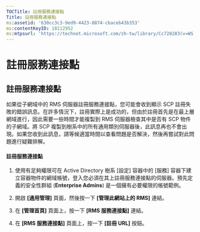 ```yaml
---
TOCTitle: 註冊服務連接點
Title: 註冊服務連接點
ms:assetid: '630cc3c3-9ed9-4423-8874-cbaceb43b353'
ms:contentKeyID: 18112952
ms:mtpsurl: 'https://technet.microsoft.com/zh-tw/library/Cc720283(v=WS.10)'
---
```


註冊服務連接點
==============

註冊服務連接點
--------------

如果從子網域中的 RMS 伺服器註冊服務連接點，您可能會收到顯示 SCP 註冊失敗的錯誤訊息。在許多情況下，註冊實際上是成功的，但由於註冊首先是在最上層網域進行，因此需要一些時間才能複製到 RMS 伺服器檢查其中是否有 SCP 物件的子網域。將 SCP 複製到樹系中的所有通用類別伺服器後，此訊息再也不會出現。如果您收到此訊息，請等候適當時間以查看問題是否解決，然後再嘗試對此問題進行疑難排解。

#### 註冊服務連接點

1.  使用有足夠權限可在 Active Directory 樹系 \[設定\] 容器中的 \[服務\] 容器下建立容器物件的網域帳號，登入您必須在其上註冊服務連接點的伺服器。預先定義的安全性群組 (**Enterprise Admins**) 是一個擁有必要權限的帳號範例。

2.  開啟 **\[通用管理\]** 頁面，然後按一下 **\[管理此網站上的 RMS\]** 連結。

3.  在 **\[管理首頁\]** 頁面上，按一下 **\[RMS 服務連接點\]** 連結。

4.  在 **\[RMS 服務連接點\]** 頁面上，按一下 **\[註冊 URL\]** 按鈕。
